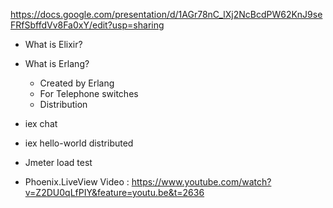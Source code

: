 https://docs.google.com/presentation/d/1AGr78nC_lXj2NcBcdPW62KnJ9seFRfSbffdVv8Fa0xY/edit?usp=sharing

* What is Elixir?

* What is Erlang?
  - Created by Erlang
  - For Telephone switches
  - Distribution

* iex chat

* iex hello-world distributed

* Jmeter load test

* Phoenix.LiveView Video : https://www.youtube.com/watch?v=Z2DU0qLfPIY&feature=youtu.be&t=2636
